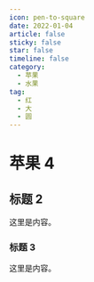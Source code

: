 ```yaml
---
icon: pen-to-square
date: 2022-01-04
article: false
sticky: false
star: false
timeline: false
category:
  - 苹果
  - 水果
tag:
  - 红
  - 大
  - 圆
---
```


# 苹果 4

## 标题 2

这里是内容。

### 标题 3

这里是内容。
